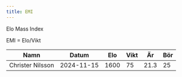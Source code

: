 ```yaml
---
title: EMI
---
```


Elo Mass Index

EMI = Elo/Vikt

|Namn|Datum|Elo|Vikt|Är|Bör|
|-|-|-|-|-|-|
|Christer Nilsson|2024-11-15|1600|75|21.3|25|